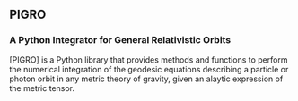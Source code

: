 ## PIGRO
### A Python Integrator for General Relativistic Orbits

[PIGRO] is a Python library that provides methods and functions to perform the numerical integration of the geodesic equations describing a particle or photon orbit in any metric theory of gravity, given an alaytic expression of the metric tensor.